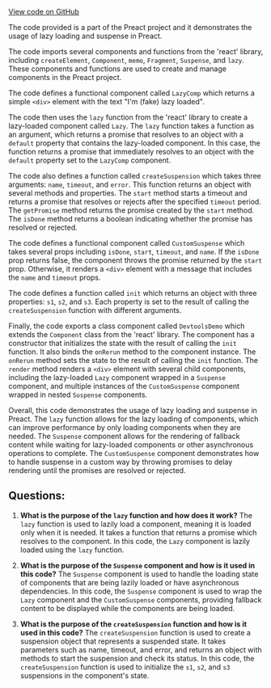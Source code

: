 [View code on GitHub](https://github.com/preactjs/preact/demo/suspense.jsx)

The code provided is a part of the Preact project and it demonstrates the usage of lazy loading and suspense in Preact. 

The code imports several components and functions from the 'react' library, including `createElement`, `Component`, `memo`, `Fragment`, `Suspense`, and `lazy`. These components and functions are used to create and manage components in the Preact project.

The code defines a functional component called `LazyComp` which returns a simple `<div>` element with the text "I'm (fake) lazy loaded". 

The code then uses the `lazy` function from the 'react' library to create a lazy-loaded component called `Lazy`. The `lazy` function takes a function as an argument, which returns a promise that resolves to an object with a `default` property that contains the lazy-loaded component. In this case, the function returns a promise that immediately resolves to an object with the `default` property set to the `LazyComp` component.

The code also defines a function called `createSuspension` which takes three arguments: `name`, `timeout`, and `error`. This function returns an object with several methods and properties. The `start` method starts a timeout and returns a promise that resolves or rejects after the specified `timeout` period. The `getPromise` method returns the promise created by the `start` method. The `isDone` method returns a boolean indicating whether the promise has resolved or rejected.

The code defines a functional component called `CustomSuspense` which takes several props including `isDone`, `start`, `timeout`, and `name`. If the `isDone` prop returns false, the component throws the promise returned by the `start` prop. Otherwise, it renders a `<div>` element with a message that includes the `name` and `timeout` props.

The code defines a function called `init` which returns an object with three properties: `s1`, `s2`, and `s3`. Each property is set to the result of calling the `createSuspension` function with different arguments.

Finally, the code exports a class component called `DevtoolsDemo` which extends the `Component` class from the 'react' library. The component has a constructor that initializes the state with the result of calling the `init` function. It also binds the `onRerun` method to the component instance. The `onRerun` method sets the state to the result of calling the `init` function. The `render` method renders a `<div>` element with several child components, including the lazy-loaded `Lazy` component wrapped in a `Suspense` component, and multiple instances of the `CustomSuspense` component wrapped in nested `Suspense` components. 

Overall, this code demonstrates the usage of lazy loading and suspense in Preact. The `lazy` function allows for the lazy loading of components, which can improve performance by only loading components when they are needed. The `Suspense` component allows for the rendering of fallback content while waiting for lazy-loaded components or other asynchronous operations to complete. The `CustomSuspense` component demonstrates how to handle suspense in a custom way by throwing promises to delay rendering until the promises are resolved or rejected.
## Questions: 
 1. **What is the purpose of the `lazy` function and how does it work?**
The `lazy` function is used to lazily load a component, meaning it is loaded only when it is needed. It takes a function that returns a promise which resolves to the component. In this code, the `Lazy` component is lazily loaded using the `lazy` function.

2. **What is the purpose of the `Suspense` component and how is it used in this code?**
The `Suspense` component is used to handle the loading state of components that are being lazily loaded or have asynchronous dependencies. In this code, the `Suspense` component is used to wrap the `Lazy` component and the `CustomSuspense` components, providing fallback content to be displayed while the components are being loaded.

3. **What is the purpose of the `createSuspension` function and how is it used in this code?**
The `createSuspension` function is used to create a suspension object that represents a suspended state. It takes parameters such as name, timeout, and error, and returns an object with methods to start the suspension and check its status. In this code, the `createSuspension` function is used to initialize the `s1`, `s2`, and `s3` suspensions in the component's state.